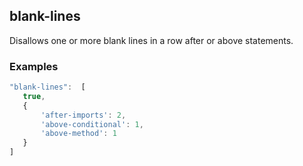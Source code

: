 ## blank-lines

Disallows one or more blank lines in a row after or above statements.

### Examples

```js
"blank-lines":  [
   true,
   {
       'after-imports': 2,
       'above-conditional': 1,
       'above-method': 1
   }
]
```